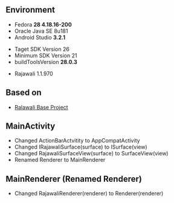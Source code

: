 ## Environment
* Fedora **28 4.18.16-200**
* Oracle Java SE 8u181
* Android Studio **3.2.1**
 - Taget SDK Version 26
 - Minimum SDK Version 21
 - buildToolsVersion **28.0.3**
* Rajawali 1.1.970

## Based on
* [Ralawali Base Project](http://www.clintonmedbery.com/basic-rajawali3d-tutorial-for-android/)

## MainActivity
* Changed ActionBarActvitity to AppCompatActivity
* Changed IRajawaliSurface(surface) to ISurface(view)
* Changed RajawaliSurfaceView(surface) to SurfaceView(view)
* Renamed Renderer to MainRenderer

## MainRenderer (Renamed Renderer)
* Changed RajawaliRenderer(renderer) to Renderer(renderer)
